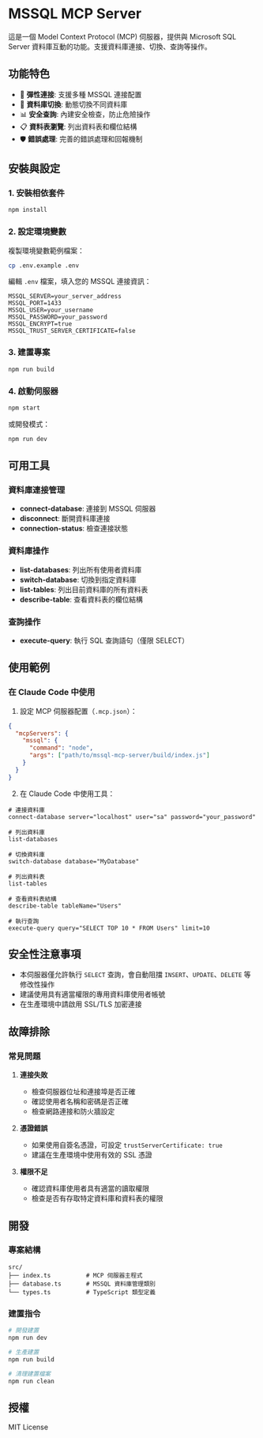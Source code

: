 # MSSQL MCP Server

這是一個 Model Context Protocol (MCP) 伺服器，提供與 Microsoft SQL Server 資料庫互動的功能。支援資料庫連接、切換、查詢等操作。

## 功能特色

- 🔌 **彈性連接**: 支援多種 MSSQL 連接配置
- 🔄 **資料庫切換**: 動態切換不同資料庫
- 📊 **安全查詢**: 內建安全檢查，防止危險操作
- 📋 **資料表瀏覽**: 列出資料表和欄位結構
- 🛡️ **錯誤處理**: 完善的錯誤處理和回報機制

## 安裝與設定

### 1. 安裝相依套件

```bash
npm install
```

### 2. 設定環境變數

複製環境變數範例檔案：

```bash
cp .env.example .env
```

編輯 `.env` 檔案，填入您的 MSSQL 連接資訊：

```env
MSSQL_SERVER=your_server_address
MSSQL_PORT=1433
MSSQL_USER=your_username
MSSQL_PASSWORD=your_password
MSSQL_ENCRYPT=true
MSSQL_TRUST_SERVER_CERTIFICATE=false
```

### 3. 建置專案

```bash
npm run build
```

### 4. 啟動伺服器

```bash
npm start
```

或開發模式：

```bash
npm run dev
```

## 可用工具

### 資料庫連接管理

- **connect-database**: 連接到 MSSQL 伺服器
- **disconnect**: 斷開資料庫連接
- **connection-status**: 檢查連接狀態

### 資料庫操作

- **list-databases**: 列出所有使用者資料庫
- **switch-database**: 切換到指定資料庫
- **list-tables**: 列出目前資料庫的所有資料表
- **describe-table**: 查看資料表的欄位結構

### 查詢操作

- **execute-query**: 執行 SQL 查詢語句（僅限 SELECT）

## 使用範例

### 在 Claude Code 中使用

1. 設定 MCP 伺服器配置（`.mcp.json`）：

```json
{
  "mcpServers": {
    "mssql": {
      "command": "node",
      "args": ["path/to/mssql-mcp-server/build/index.js"]
    }
  }
}
```

2. 在 Claude Code 中使用工具：

```
# 連接資料庫
connect-database server="localhost" user="sa" password="your_password"

# 列出資料庫
list-databases

# 切換資料庫
switch-database database="MyDatabase"

# 列出資料表
list-tables

# 查看資料表結構
describe-table tableName="Users"

# 執行查詢
execute-query query="SELECT TOP 10 * FROM Users" limit=10
```

## 安全性注意事項

- 本伺服器僅允許執行 `SELECT` 查詢，會自動阻擋 `INSERT`、`UPDATE`、`DELETE` 等修改性操作
- 建議使用具有適當權限的專用資料庫使用者帳號
- 在生產環境中請啟用 SSL/TLS 加密連接

## 故障排除

### 常見問題

1. **連接失敗**
   - 檢查伺服器位址和連接埠是否正確
   - 確認使用者名稱和密碼是否正確
   - 檢查網路連接和防火牆設定

2. **憑證錯誤**
   - 如果使用自簽名憑證，可設定 `trustServerCertificate: true`
   - 建議在生產環境中使用有效的 SSL 憑證

3. **權限不足**
   - 確認資料庫使用者具有適當的讀取權限
   - 檢查是否有存取特定資料庫和資料表的權限

## 開發

### 專案結構

```
src/
├── index.ts          # MCP 伺服器主程式
├── database.ts       # MSSQL 資料庫管理類別
└── types.ts          # TypeScript 類型定義
```

### 建置指令

```bash
# 開發建置
npm run dev

# 生產建置
npm run build

# 清理建置檔案
npm run clean
```

## 授權

MIT License